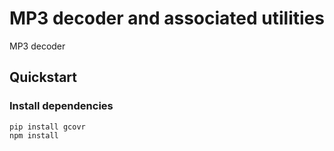 # MP3 decoder and associated utilities
MP3 decoder

## Quickstart

### Install dependencies
```
pip install gcovr
npm install
```
